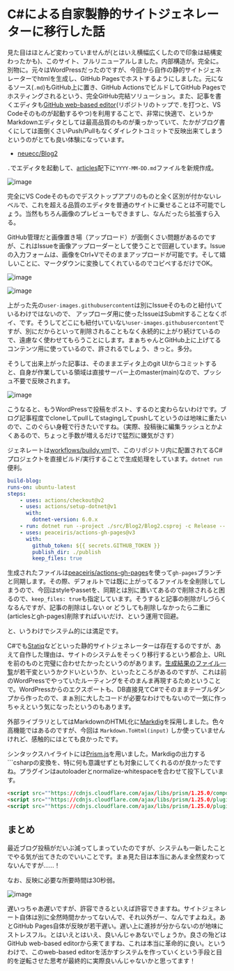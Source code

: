 # C#による自家製静的サイトジェネレーターに移行した話

見た目はほとんど変わっていませんが(とはいえ横幅広くしたので印象は結構変わったかも)、このサイト、フルリニューアルしました。内部構造が。完全に。別物に。元々はWordPressだったのですが、今回から自作の静的サイトジェネレーターでhtmlを生成し、GitHub Pagesでホストするようにしました。元になるソース(`.md`)もGitHub上に置き、GitHub ActionsでビルドしてGitHub Pagesでホスティングされるという、完全GitHub完結ソリューション。また、記事を書くエディタも[GitHub web-based editor](https://docs.github.com/ja/codespaces/the-githubdev-web-based-editor)(リポジトリのトップで`.`を打つと、VS Codeそのものが起動するやつ)を利用することで、非常に快適で、というかMarkdownエディタとしては最高品質のものが乗っかっていて、たかがブログ書くにしては面倒くさいPush/Pullもなくダイレクトコミットで反映出来てしまうというのがとても良い体験になっています。

* [neuecc/Blog2](https://github.com/neuecc/Blog2/)

`.`でエディタを起動して、[articles](https://github.com/neuecc/Blog2/tree/master/articles)配下に`YYYY-MM-DD.md`ファイルを新規作成。

![image](https://user-images.githubusercontent.com/46207/142736615-21aaa8b9-016d-4dd4-83dd-62b62aac657b.png)

完全にVS Codeそのものでデスクトップアプリのものと全く区別が付かないレベルで、これを超える品質のエディタを普通のサイトに乗せることは不可能でしょう。当然もちろん画像のプレビューもできますし、なんだったら拡張すら入る。

GitHub管理だと画像置き場（アップロード）が面倒くさい問題があるのですが、これはIssueを画像アップローダーとして使うことで回避しています。Issueの入力フォームは、画像をCtrl+Vでそのままアップロードが可能です。そして嬉しいことに、マークダウンに変換してくれているのでコピペするだけでOK。

![image](https://user-images.githubusercontent.com/46207/142736683-d2b2acac-8523-4f54-a325-c1dbb12aa959.png)

![image](https://user-images.githubusercontent.com/46207/142736700-18928390-e53b-4014-a931-9cd974afcf56.png)

上がった先の`user-images.githubusercontent`は別にIssueそのものと紐付いているわけではないので、 アップローダ用に使ったIssueはSubmitすることなくポイ、です。そうしてどこにも紐付いていない`user-images.githubusercontent`ですが、別にだからといって削除されることもなく永続的に上がり続けているので、遠慮なく使わせてもらうことにします。まぁちゃんとGitHub上に上げてるコンテンツ用に使っているので、許されるでしょう、きっと。多分。

そうして出来上がった記事は、そのままエディタ上のgit UIからコミットすると、自身が作業している領域は直接サーバー上のmaster(main)なので、プッシュ不要で反映されます。

![image](https://user-images.githubusercontent.com/46207/142736833-55f36246-cb7f-4b62-addf-0e18b3fa6d07.png)

こうなると、もうWordPressで投稿をポスト、するのと変わらないわけです。ブログ記事程度でcloneしてpullしてstagingしてpushしてというのは地味に重たいので、このぐらい身軽で行きたいですね。（実際、投稿後に編集ラッシュとかよくあるので、ちょっと手数が増えるだけで猛烈に嫌気がさす）

ジェネレートは[workflows/buildy.yml](https://github.com/neuecc/Blog2/blob/master/.github/workflows/build.yml)で、このリポジトリ内に配置されてるC#プロジェクトを直接ビルド/実行することで生成処理をしています。`dotnet run`便利。

```yaml
build-blog:
runs-on: ubuntu-latest
steps:
    - uses: actions/checkout@v2
    - uses: actions/setup-dotnet@v1
      with:
        dotnet-version: 6.0.x
    - run: dotnet run --project ./src/Blog2/Blog2.csproj -c Release -- ./articles ./publish
    - uses: peaceiris/actions-gh-pages@v3
      with:
        github_token: ${{ secrets.GITHUB_TOKEN }}
        publish_dir: ./publish
        keep_files: true
```

生成されたファイルは[peaceiris/actions-gh-pages](https://github.com/peaceiris/actions-gh-pages)を使って`gh-pages`ブランチと同期します。その際、デフォルトでは既に上がってるファイルを全削除してしまうので、今回はstyleやassetを、同期とは別に置いてあるので削除されると困るので、`keep_files: true`も指定しています。そうすると記事の削除がしづらくなるんですが、記事の削除はしない or どうしても削除しなかったら二重に(articlesとgh-pages)削除すればいいだけ、という運用で回避。

と、いうわけでシステム的には満足です。

C#でも[Statiq](https://www.statiq.dev/)などといった静的サイトジェネレーターは存在するのですが、あえて自作した理由は、サイトのシステムをそっくり移行するという都合上、URLを前のものと完璧に合わせたかったというのがあります。[生成結果のファイル一覧](https://github.com/neuecc/Blog2/tree/gh-pages)が若干変というかクドいというか、といったところがあるのですが、これは前のWordPressでやっていたルーティングをそのまんま再現するためということで。WordPressからのエクスポートも、DB直接見てC#でそのままテーブルダンプから作ったので、まぁ別に大したコードが必要なわけでもないので一気に作っちゃえという気になったというのもあります。

外部ライブラリとしてはMarkdownのHTML化に[Markdig](https://github.com/xoofx/markdig)を採用しました。色々高機能ではあるのですが、今回は `Markdown.ToHtml(input)` しか使っていませんけれど、感触的にはとても良かったです。

シンタックスハイライトには[Prism.js](https://prismjs.com/)を用いました。Markdigの出力する```csharpの変換を、特に何も意識せずとも対象にしてくれるのが良かったですね。プラグインはautoloaderとnormalize-whitespaceを合わせて投下しています。

```html
<script src=""https://cdnjs.cloudflare.com/ajax/libs/prism/1.25.0/components/prism-core.min.js""></script>
<script src=""https://cdnjs.cloudflare.com/ajax/libs/prism/1.25.0/plugins/autoloader/prism-autoloader.min.js""></script>
<script src=""https://cdnjs.cloudflare.com/ajax/libs/prism/1.25.0/plugins/normalize-whitespace/prism-normalize-whitespace.min.js""></script>
```

まとめ
---
最近ブログ投稿がだいぶ減ってしまっていたのですが、システムも一新したことでやる気が出てきたのでいいことです。まぁ見た目は本当にあんま全然変わってないんですが……！

なお、反映に必要な所要時間は30秒弱。

![image](https://user-images.githubusercontent.com/46207/142737556-eac40d7a-46c8-4534-96de-38895104d4cb.png)

遅いっちゃあ遅いですが、許容できるといえば許容できますね。サイトジェネレート自体は別に全然時間かかってないんで、それ以外がー、なんですよねえ。あとGitHub Pages自体が反映が若干遅い。遅い上に進捗が分からないのが地味にストレスフル。とはいえとはいえ、良いんじゃあないでしょうか。良さの殆どはGitHub web-based editorから来てますね、これは本当に革命的に良い。というわけで、このweb-based editorを活かすシステムを作っていくという手段と目的を逆転させた思考が最終的に実際良いんじゃないかと思ってます！